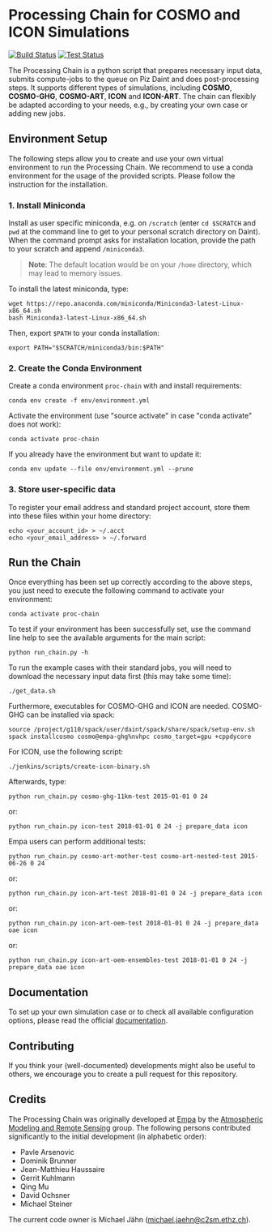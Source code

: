 # Processing Chain for COSMO and ICON Simulations

[![Build Status](https://jenkins-mch.cscs.ch/buildStatus/icon?job=processing-chain-weekly)](https://jenkins-mch.cscs.ch/view/C2SM/job/processing-chain-weekly/)
[![Test Status](https://jenkins-mch.cscs.ch/buildStatus/icon?job=processing-chain-weekly&config=test)](https://jenkins-mch.cscs.ch/view/C2SM/job/processing-chain-weekly/)

The Processing Chain is a python script that prepares necessary input
data, submits compute-jobs to the queue on Piz Daint and does
post-processing steps. It supports different types of simulations,
including **COSMO**, **COSMO-GHG**, **COSMO-ART**, **ICON** and
**ICON-ART**. The chain can flexibly be adapted according to your needs,
e.g., by creating your own case or adding new jobs.

## Environment Setup

The following steps allow you to create and use your own virtual
environment to run the Processing Chain. We recommend to use a conda
environment for the usage of the provided scripts. Please follow the
instruction for the installation.

### 1\. Install Miniconda

Install as user specific miniconda, e.g. on `/scratch` (enter `cd
$SCRATCH` and `pwd` at the command line to get to your personal scratch
directory on Daint). When the command prompt asks for installation
location, provide the path to your scratch and append `/miniconda3`.

> **Note**: The default location would be on your `/home` directory, which
> may lead to memory issues.

To install the latest miniconda, type:

    wget https://repo.anaconda.com/miniconda/Miniconda3-latest-Linux-x86_64.sh
    bash Miniconda3-latest-Linux-x86_64.sh

Then, export `$PATH` to your conda installation:

    export PATH="$SCRATCH/miniconda3/bin:$PATH"

### 2\. Create the Conda Environment

Create a conda environment `proc-chain` with and install requirements:

    conda env create -f env/environment.yml

Activate the environment (use "source activate" in case "conda activate"
does not work):

    conda activate proc-chain

If you already have the environment but want to update it:

    conda env update --file env/environment.yml --prune

### 3\. Store user-specific data

To register your email address and standard project account, store them into
these files within your home directory:

    echo <your_account_id> > ~/.acct
    echo <your_email_address> > ~/.forward

## Run the Chain

Once everything has been set up correctly according to the above steps,
you just need to execute the following command to activate your
environment:

    conda activate proc-chain

To test if your environment has been successfully set, use the command
line help to see the available arguments for the main script:

    python run_chain.py -h

To run the example cases with their standard jobs, you will need to
download the necessary input data first (this may take some time):

    ./get_data.sh

Furthermore, executables for COSMO-GHG and ICON are needed. COSMO-GHG
can be installed via spack:

    source /project/g110/spack/user/daint/spack/share/spack/setup-env.sh
    spack installcosmo cosmo@empa-ghg%nvhpc cosmo_target=gpu +cppdycore

For ICON, use the following script:

    ./jenkins/scripts/create-icon-binary.sh

Afterwards, type:

    python run_chain.py cosmo-ghg-11km-test 2015-01-01 0 24

or:

    python run_chain.py icon-test 2018-01-01 0 24 -j prepare_data icon

Empa users can perform additional tests:

    python run_chain.py cosmo-art-mother-test cosmo-art-nested-test 2015-06-26 0 24

or:

    python run_chain.py icon-art-test 2018-01-01 0 24 -j prepare_data icon

or:

    python run_chain.py icon-art-oem-test 2018-01-01 0 24 -j prepare_data oae icon

or:

    python run_chain.py icon-art-oem-ensembles-test 2018-01-01 0 24 -j prepare_data oae icon

## Documentation

To set up your own simulation case or to check all available
configuration options, please read the official
[documentation](https://processing-chain.readthedocs.io).

## Contributing

If you think your (well-documented) developments might also be useful to
others, we encourage you to create a pull request for this repository.

## Credits

The Processing Chain was originally developed at
[Empa](https://www.empa.ch) by the [Atmospheric Modeling and Remote
Sensing](https://www.empa.ch/web/s503/modelling-remote-sensing) group.
The following persons contributed significantly to the initial
development (in alphabetic order):

  - Pavle Arsenovic
  - Dominik Brunner
  - Jean-Matthieu Haussaire
  - Gerrit Kuhlmann
  - Qing Mu
  - David Ochsner
  - Michael Steiner

The current code owner is Michael Jähn (<michael.jaehn@c2sm.ethz.ch>).
